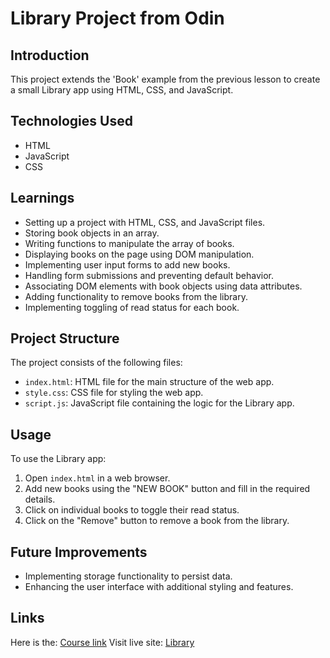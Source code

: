 # Library Project from Odin

## Introduction

This project extends the 'Book' example from the previous lesson to create a small Library app using HTML, CSS, and JavaScript.

## Technologies Used

- HTML
- JavaScript
- CSS

## Learnings

- Setting up a project with HTML, CSS, and JavaScript files.
- Storing book objects in an array.
- Writing functions to manipulate the array of books.
- Displaying books on the page using DOM manipulation.
- Implementing user input forms to add new books.
- Handling form submissions and preventing default behavior.
- Associating DOM elements with book objects using data attributes.
- Adding functionality to remove books from the library.
- Implementing toggling of read status for each book.

## Project Structure

The project consists of the following files:

- `index.html`: HTML file for the main structure of the web app.
- `style.css`: CSS file for styling the web app.
- `script.js`: JavaScript file containing the logic for the Library app.

## Usage

To use the Library app:

1. Open `index.html` in a web browser.
2. Add new books using the "NEW BOOK" button and fill in the required details.
3. Click on individual books to toggle their read status.
4. Click on the "Remove" button to remove a book from the library.

## Future Improvements

- Implementing storage functionality to persist data.
- Enhancing the user interface with additional styling and features.

## Links

Here is the: [Course link](https://www.theodinproject.com/lessons/javascript-library)
Visit live site: [Library](https://odilsoncode.github.io/library/)

